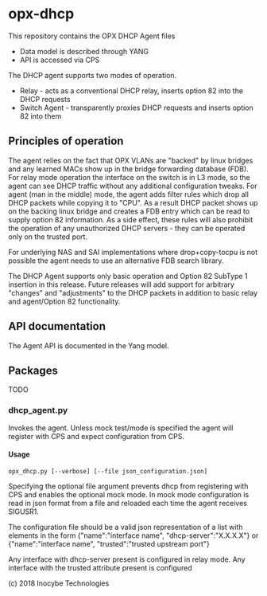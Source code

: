 # opx-dhcp
This repository contains the OPX DHCP Agent files

- Data model is described through YANG
- API is accessed via CPS

The DHCP agent supports two modes of operation.

- Relay - acts as a conventional DHCP relay, inserts option 82 into the DHCP requests
- Switch Agent - transparently proxies DHCP requests and inserts option 82 into them

## Principles of operation

The agent relies on the fact that OPX VLANs are "backed" by linux bridges and any learned MACs show up in the bridge forwarding database (FDB). For relay mode operation the
interface on the switch is in L3 mode, so the agent can see DHCP traffic without any additional configuration tweaks. For agent (man in the middle) mode, the agent adds
filter rules which drop all DHCP packets while copying it to "CPU". As a result DHCP packet shows up on the backing linux bridge and creates a FDB entry which can be read
to supply option 82 information. As a side effect, these rules will also prohibit the operation of any unauthorized DHCP servers - they can be operated only on the trusted
port.

For underlying NAS and SAI implementations where drop+copy-tocpu is not possible the agent needs to use an alternative FDB search library. 

The DHCP Agent supports only basic operation and Option 82 SubType 1 insertion in this release. Future releases will add support for arbitrary "changes" and "adjustments" to the DHCP packets in addition to
basic relay and agent/Option 82 functionality.

## API documentation
The Agent API is documented in the Yang model.

## Packages

TODO

### dhcp\_agent.py
Invokes the agent. Unless mock test/mode is specified the agent will register with CPS and expect configuration from CPS.

#### Usage

`opx_dhcp.py [--verbose] [--file json_configuration.json] `

Specifying the optional file argument prevents dhcp from registering with CPS and enables the optional mock mode. In mock
mode configuration is read in json format from a file and reloaded each time the agent receives SIGUSR1.

The configuration file should be a valid json representation of a list with elements in the form {"name":"interface name", "dhcp-server":"X.X.X.X"} or 
{"name":"interface name", "trusted":"trusted upstream port"}

Any interface with dhcp-server present is configured in relay mode. Any interface with the trusted attribute present is configured

(c) 2018 Inocybe Technologies

